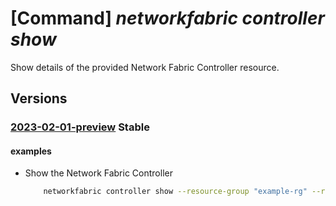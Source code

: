 # [Command] _networkfabric controller show_

Show details of the provided Network Fabric Controller resource.

## Versions

### [2023-02-01-preview](/Resources/mgmt-plane/L3N1YnNjcmlwdGlvbnMve30vcmVzb3VyY2Vncm91cHMve30vcHJvdmlkZXJzL21pY3Jvc29mdC5tYW5hZ2VkbmV0d29ya2ZhYnJpYy9uZXR3b3JrZmFicmljY29udHJvbGxlcnMve30=/2023-02-01-preview.xml) **Stable**

<!-- mgmt-plane /subscriptions/{}/resourcegroups/{}/providers/microsoft.managednetworkfabric/networkfabriccontrollers/{} 2023-02-01-preview -->

#### examples

- Show the Network Fabric Controller
    ```bash
        networkfabric controller show --resource-group "example-rg" --resource-name "example-nfc"
    ```
